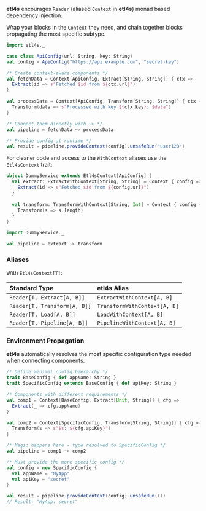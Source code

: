 
**etl4s** encourages `Reader` (aliased `Context` in **etl4s**)  monad based dependency injection.

Wrap your blocks in the `Context` they need, and chain together blocks propagating the most
specific subtype.

```scala
import etl4s._

case class ApiConfig(url: String, key: String)
val config = ApiConfig("https://api.example.com", "secret-key")

/* Create context-aware components */
val fetchData = Context[ApiConfig, Extract[String, String]] { ctx =>
  Extract(id => s"Fetched $id from ${ctx.url}")
}

val processData = Context[ApiConfig, Transform[String, String]] { ctx =>
  Transform(data => s"Processed with key ${ctx.key}: $data")
}

/* Connect them directly with ~> */
val pipeline = fetchData ~> processData

/* Provide config at runtime */
val result = pipeline.provideContext(config).unsafeRun("user123")
```

For cleaner code and access to the `WithContext` aliases use the `Etl4sContext` trait:
```scala
object DummyService extends Etl4sContext[ApiConfig] {
  val extract: ExtractWithContext[String, String] = Context { config => 
    Extract(id => s"Fetched $id from ${config.url}")
  }
  
  val transform: TransformWithContext[String, Int] = Context { config =>
    Transform(s => s.length)
  }
}

import DummyService._

val pipeline = extract ~> transform
```

### Aliases

With `Etl4sContext[T]`:

| Standard Type | etl4s Alias |
|:--------------|:------------|
| `Reader[T, Extract[A, B]]` | `ExtractWithContext[A, B]` |
| `Reader[T, Transform[A, B]]` | `TransformWithContext[A, B]` |
| `Reader[T, Load[A, B]]` | `LoadWithContext[A, B]` |
| `Reader[T, Pipeline[A, B]]` | `PipelineWithContext[A, B]` |

### Environment Propagation

**etl4s** automatically resolves the most specific configuration type needed when connecting components.

```scala
/* Define minimal config hierarchy */
trait BaseConfig { def appName: String }
trait SpecificConfig extends BaseConfig { def apiKey: String }

/* Components with different requirements */
val comp1 = Context[BaseConfig, Extract[Unit, String]] { cfg =>
  Extract(_ => cfg.appName)
}

val comp2 = Context[SpecificConfig, Transform[String, String]] { cfg =>
  Transform(s => s"$s: ${cfg.apiKey}")
}

/* Magic happens here - type resolved to SpecificConfig */
val pipeline = comp1 ~> comp2

/* Must provide the more specific config */
val config = new SpecificConfig {
  val appName = "MyApp"
  val apiKey = "secret"
}

val result = pipeline.provideContext(config).unsafeRun(())
// Result: "MyApp: secret"
```

